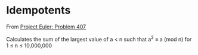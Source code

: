 # Idempotents

From [Project Euler: Problem 407](https://projecteuler.net/problem=407)

Calculates the sum of the largest value of a < n such that a<sup>2</sup> ≡ a (mod n) for 1 ≤ n ≤ 10,000,000